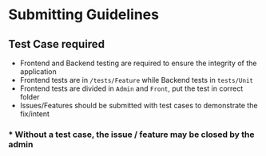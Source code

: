 # Submitting Guidelines

## Test Case required

- Frontend and Backend testing are required to ensure the integrity of the application
- Frontend tests are in `/tests/Feature` while Backend tests in `tests/Unit`
- Frontend tests are divided in `Admin` and `Front`, put the test in correct folder
- Issues/Features should be submitted with test cases to demonstrate the fix/intent
 
### * Without a test case, the issue / feature may be closed by the admin